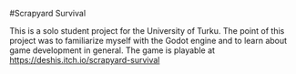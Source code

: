 #Scrapyard Survival

This is a solo student project for the University of Turku. The point of this project was to familiarize myself with the Godot engine and to learn about game development in general. The game is playable at https://deshis.itch.io/scrapyard-survival
